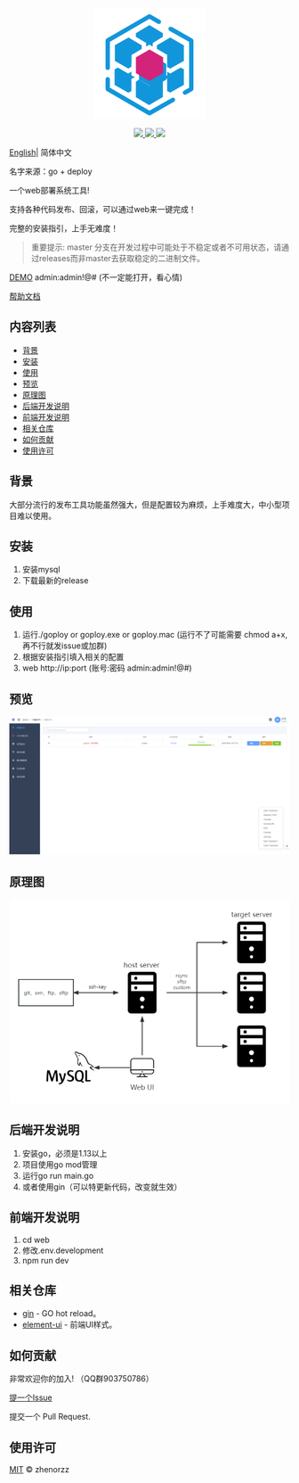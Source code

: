 <p align=center>
    <img src="./banner.png" alt="logo" title="logo" />
</p>

<p align="center">
  <a href="#">
      <img src="https://img.shields.io/badge/readme%20style-standard-brightgreen.svg">
  </a>
  <a href="#">
      <img src="https://img.shields.io/badge/give%20me-a%20star-green.svg">
    </a>
  <a href="LICENSE">
    <img src="https://img.shields.io/badge/License-MIT-yellow.svg">
  </a>
</p>

[English](./README.md)| 简体中文

名字来源：go + deploy

一个web部署系统工具!

支持各种代码发布、回滚，可以通过web来一键完成！

完整的安装指引，上手无难度！

> 重要提示: master 分支在开发过程中可能处于不稳定或者不可用状态，请通过releases而非master去获取稳定的二进制文件。

[DEMO](http://demo.goploy.icu) admin:admin!@# (不一定能打开，看心情)

[帮助文档](https://zhenorzz.gitee.io/goploy)

## 内容列表

- [背景](#背景)
- [安装](#安装)
- [使用](#使用)
- [预览](#预览)
- [原理图](#原理图)
- [后端开发说明](#后端开发说明)
- [前端开发说明](#前端开发说明)
- [相关仓库](#相关仓库)
- [如何贡献](#如何贡献)
- [使用许可](#使用许可)

## 背景
大部分流行的发布工具功能虽然强大，但是配置较为麻烦，上手难度大，中小型项目难以使用。

## 安装
1. 安装mysql
2. 下载最新的release

## 使用
1. 运行./goploy or goploy.exe or goploy.mac (运行不了可能需要 chmod a+x, 再不行就发issue或加群)
2. 根据安装指引填入相关的配置
3. web http://ip:port  (账号:密码 admin:admin!@#)

## 预览
![预览](./preview_zh.png)

## 原理图
![原理图](./goploy.png)

## 后端开发说明
1. 安装go，必须是1.13以上
2. 项目使用go mod管理
3. 运行go run main.go
4. 或者使用gin（可以特更新代码，改变就生效）

## 前端开发说明
1. cd web
2. 修改.env.development
3. npm run dev

## 相关仓库

- [gin](https://github.com/codegangsta/gin) - GO hot reload。
- [element-ui](https://github.com/ElemeFE/element) - 前端UI样式。

## 如何贡献

非常欢迎你的加入! （QQ群903750786）

[提一个Issue](https://github.com/zhenorzz/goploy/issues/new) 

提交一个 Pull Request.

## 使用许可

[MIT](LICENSE) © zhenorzz
